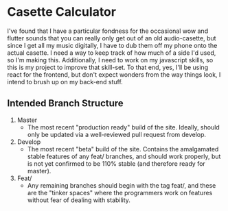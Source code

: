 # Casette Calculator
I've found that I have a particular fondness for the occasional wow and flutter sounds that you can really only get out of an old audio-casette, but since I get all my music digitally, I have to dub them off my phone onto the actual casette. 
I need a way to keep track of how much of a side I'd used, so I'm making this. Additionally, I need to work on my javascript skills, so this is my project to improve that skill-set. 
To that end, yes, I'll be using react for the frontend, but don't expect wonders from the way things look, I intend to brush up on my back-end stuff.

## Intended Branch Structure
1. Master
	* The most recent "production ready" build of the site. Ideally, should only be updated via a well-reviewed pull request from develop. 
2. Develop
	* The most recent "beta" build of the site. Contains the amalgamated stable features of any feat/ branches, and should work properly, but is not yet confirmed to be 110% stable (and therefore ready for master). 
3. Feat/
	* Any remaining branches should begin with the tag feat/, and these are the "tinker spaces" where the programmers work on features without fear of dealing with stability. 
